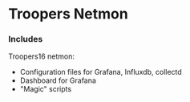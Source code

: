 # Troopers Netmon #

### Includes
Troopers16 netmon:
* Configuration files for Grafana, Influxdb, collectd
* Dashboard for Grafana
* "Magic" scripts
